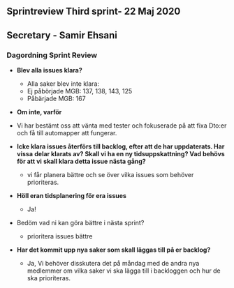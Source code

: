 ##  Sprintreview Third sprint- 22 Maj 2020          

##  Secretary - Samir Ehsani

### Dagordning Sprint Review

- **Blev alla issues klara?**
  
  - Alla saker blev inte klara:
  - Ej påbörjade MGB: 137, 138, 143, 125
  - Påbärjade MGB: 167
  
- **Om inte, varför**
  
- Vi har bestämt oss att vänta med tester och fokuserade på att fixa Dto:er och få till automapper att fungerar.
  
- **Icke klara issues återförs till backlog, efter att de har uppdaterats. Har vissa**
  **delar klarats av? Skall vi ha en ny tidsuppskattning? Vad behövs för att vi**
  **skall klara detta issue nästa gång?**
  
  - vi får planera bättre och se över vilka issues som behöver prioriteras.
  
- **Höll eran tidsplanering för era issues**
  
  - Ja!
- Bedöm vad ni kan göra bättre i nästa sprint?
  
  - prioritera issues bättre
  
    
  
- **Har det kommit upp nya saker som skall läggas till på er backlog?**
  
  - Ja, Vi behöver disskutera det på måndag med de andra nya medlemmer om vilka saker vi ska lägga till i backloggen och hur de ska prioriteras. 
  
